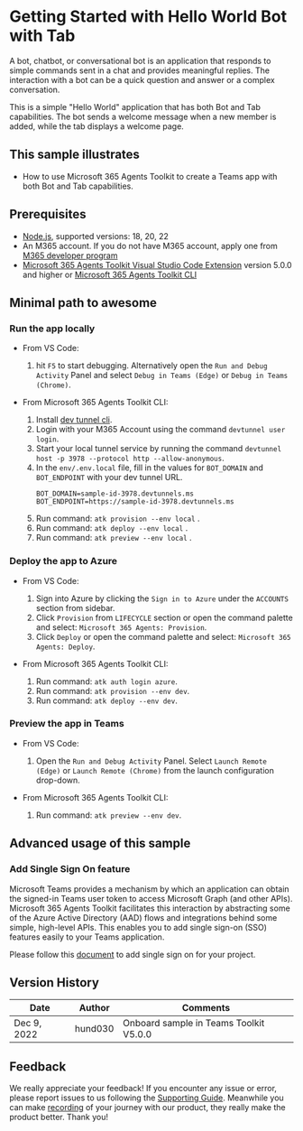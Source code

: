 # Getting Started with Hello World Bot with Tab

A bot, chatbot, or conversational bot is an application that responds to simple commands sent in a chat and provides meaningful replies. The interaction with a bot can be a quick question and answer or a complex conversation.

This is a simple "Hello World" application that has both Bot and Tab capabilities. The bot sends a welcome message when a new member is added, while the tab displays a welcome page.

## This sample illustrates

- How to use Microsoft 365 Agents Toolkit to create a Teams app with both Bot and Tab capabilities.

## Prerequisites

- [Node.js](https://nodejs.org/), supported versions: 18, 20, 22
- An M365 account. If you do not have M365 account, apply one from [M365 developer program](https://developer.microsoft.com/en-us/microsoft-365/dev-program)
- [Microsoft 365 Agents Toolkit Visual Studio Code Extension](https://aka.ms/teams-toolkit) version 5.0.0 and higher or [Microsoft 365 Agents Toolkit CLI](https://aka.ms/teams-toolkit-cli)

## Minimal path to awesome

### Run the app locally

- From VS Code:
    1. hit `F5` to start debugging. Alternatively open the `Run and Debug Activity` Panel and select `Debug in Teams (Edge)` or `Debug in Teams (Chrome)`.

- From Microsoft 365 Agents Toolkit CLI:
    1. Install [dev tunnel cli](https://aka.ms/teamsfx-install-dev-tunnel).
    1. Login with your M365 Account using the command `devtunnel user login`.
    1. Start your local tunnel service by running the command `devtunnel host -p 3978 --protocol http --allow-anonymous`.
    1. In the `env/.env.local` file, fill in the values for `BOT_DOMAIN` and `BOT_ENDPOINT` with your dev tunnel URL.
       ```
       BOT_DOMAIN=sample-id-3978.devtunnels.ms
       BOT_ENDPOINT=https://sample-id-3978.devtunnels.ms
       ```
    1. Run command: `atk provision --env local` .
    1. Run command: `atk deploy --env local` .
    1. Run command: `atk preview --env local` .

### Deploy the app to Azure

- From VS Code:
    1. Sign into Azure by clicking the `Sign in to Azure` under the `ACCOUNTS` section from sidebar.
    1. Click `Provision` from `LIFECYCLE` section or open the command palette and select: `Microsoft 365 Agents: Provision`.
    1. Click `Deploy` or open the command palette and select: `Microsoft 365 Agents: Deploy`.

- From Microsoft 365 Agents Toolkit CLI:
    1. Run command: `atk auth login azure`.
    1. Run command: `atk provision --env dev`.
    1. Run command: `atk deploy --env dev`.

### Preview the app in Teams

- From VS Code:
    1. Open the `Run and Debug Activity` Panel. Select `Launch Remote (Edge)` or `Launch Remote (Chrome)` from the launch configuration drop-down.

- From Microsoft 365 Agents Toolkit CLI:
    1. Run command: `atk preview --env dev`.

## Advanced usage of this sample

### Add Single Sign On feature

Microsoft Teams provides a mechanism by which an application can obtain the signed-in Teams user token to access Microsoft Graph (and other APIs). Microsoft 365 Agents Toolkit facilitates this interaction by abstracting some of the Azure Active Directory (AAD) flows and integrations behind some simple, high-level APIs. This enables you to add single sign-on (SSO) features easily to your Teams application.

Please follow this [document](https://aka.ms/teamsfx-add-sso) to add single sign on for your project.

## Version History

|Date| Author| Comments|
|---|---|---|
|Dec 9, 2022| hund030 | Onboard sample in Teams Toolkit V5.0.0|

## Feedback
We really appreciate your feedback! If you encounter any issue or error, please report issues to us following the [Supporting Guide](https://github.com/OfficeDev/TeamsFx-Samples/blob/dev/SUPPORT.md). Meanwhile you can make [recording](https://aka.ms/teamsfx-record) of your journey with our product, they really make the product better. Thank you!